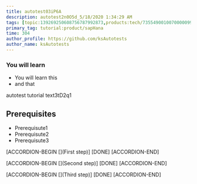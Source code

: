 ```yaml
---
title: autotest03iP6A
description: autotest2n0O5d_5/18/2020 1:34:29 AM
tags: [topic:139269250608756787992873,products:tech/73554900100700000996,tutorial:experience/advanced]
primary_tag: tutorial:product/sapHana
time: 304
author_profile: https://github.com/ksAutotests
author_name: ksAutotests
---
```

### You will learn
- You will learn this
- and that

autotest tutorial text3tD2q1

## Prerequisites
- Prerequisute1
- Prerequisute2
- Prerequisute3

[ACCORDION-BEGIN [](First step)]
[DONE]
[ACCORDION-END]

[ACCORDION-BEGIN [](Second step)]
[DONE]
[ACCORDION-END]

[ACCORDION-BEGIN [](Third step)]
[DONE]
[ACCORDION-END]

